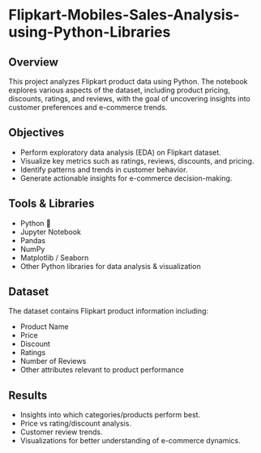# Flipkart-Mobiles-Sales-Analysis-using-Python-Libraries

## Overview

This project analyzes Flipkart product data using Python. The notebook explores various aspects of the dataset, including product pricing, discounts, ratings, and reviews, with the goal of uncovering insights into customer preferences and e-commerce trends.

## Objectives

* Perform exploratory data analysis (EDA) on Flipkart dataset.
* Visualize key metrics such as ratings, reviews, discounts, and pricing.
* Identify patterns and trends in customer behavior.
* Generate actionable insights for e-commerce decision-making.

## Tools & Libraries

* Python 🐍
* Jupyter Notebook
* Pandas
* NumPy
* Matplotlib / Seaborn
* Other Python libraries for data analysis & visualization

## Dataset

The dataset contains Flipkart product information including:

* Product Name
* Price
* Discount
* Ratings
* Number of Reviews
* Other attributes relevant to product performance

## Results

* Insights into which categories/products perform best.
* Price vs rating/discount analysis.
* Customer review trends.
* Visualizations for better understanding of e-commerce dynamics.



